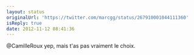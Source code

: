 ```yaml
---
layout: status
originalUrl: 'https://twitter.com/marcgg/status/267910001044111360'
isReply: true
date: 2012-11-12 08:41:36
---
```


@CamilleRoux yep, mais t'as pas vraiment le choix.

